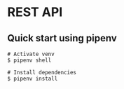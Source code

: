 # REST API

## Quick start using pipenv
```
# Activate venv
$ pipenv shell

# Install dependencies
$ pipenv install
```